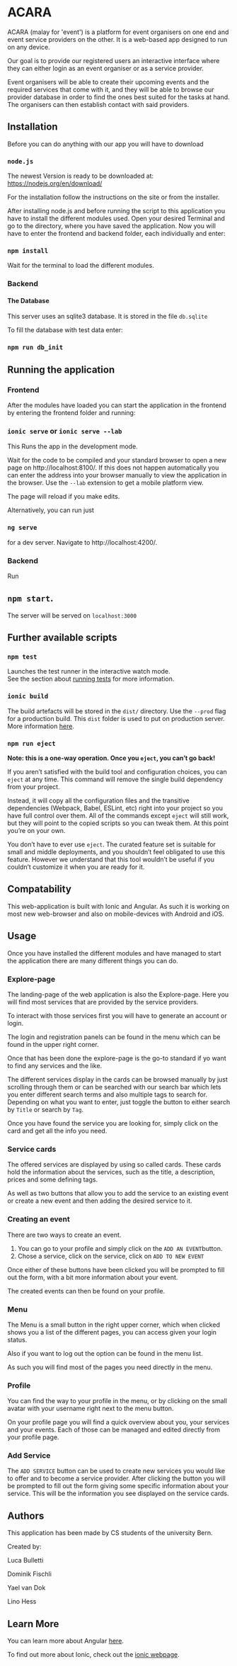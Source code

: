 # ACARA

ACARA (malay for 'event') is a platform for event organisers on one end and event service providers on the other. It is a web-based app designed to run on any device. 

Our goal is to provide our registered users an interactive interface where they can either login as an event organiser or as a service provider. 

Event organisers will be able to create their upcoming events and the required services that come with it, and they will be able to browse our provider database in order to find the ones best suited for the tasks at hand. The organisers can then establish contact with said providers. 

## Installation

Before you can do anything with our app you will have to download 

### `node.js`

The newest Version is ready to be downloaded at: https://nodejs.org/en/download/

For the installation follow the instructions on the site or from the installer.

After installing node.js  and before running the script to this application you have to install the different modules used. Open your desired Terminal and go to the directory, where you have saved the application. Now you will have to enter the frontend and backend folder, each individually and enter:

### `npm install`

Wait for the terminal to load the different modules.

### Backend

#### The Database

This server uses an sqlite3 database. It is stored in the file `db.sqlite`

To fill the database with test data enter:

### `npm run db_init`

## Running the application

### Frontend

After the modules have loaded you can start the application in the frontend by entering the frontend folder and running:

### `ionic serve` or `ionic serve --lab`

This Runs the app in the development mode.<br>

Wait for the code to be compiled and your standard browser to open a new page on http://localhost:8100/. If this does not happen automatically you can enter the address into your browser manually to view the application in the browser. Use the `--lab` extension to get a mobile platform view.

The page will reload if you make edits.

Alternatively, you can run just 

### `ng serve` 

for a dev server. Navigate to http://localhost:4200/. 

### Backend

Run

##  `npm start`.

The server will be served on `localhost:3000`

## Further available scripts

### `npm test`

Launches the test runner in the interactive watch mode.<br>
See the section about [running tests](https://facebook.github.io/create-react-app/docs/running-tests) for more information.

### `ionic build`

The build artefacts will be stored in the `dist/` directory. Use the `--prod` flag for a production build. This `dist` folder is used to put on production server. More information [here](https://ionicframework.com/docs/cli/commands/build).

### `npm run eject`

**Note: this is a one-way operation. Once you `eject`, you can’t go back!**

If you aren’t satisfied with the build tool and configuration choices, you can `eject` at any time. This command will remove the single build dependency from your project.

Instead, it will copy all the configuration files and the transitive dependencies (Webpack, Babel, ESLint, etc) right into your project so you have full control over them. All of the commands except `eject` will still work, but they will point to the copied scripts so you can tweak them. At this point you’re on your own.

You don’t have to ever use `eject`. The curated feature set is suitable for small and middle deployments, and you shouldn’t feel obligated to use this feature. However we understand that this tool wouldn’t be useful if you couldn’t customize it when you are ready for it.

## Compatability

This web-application is built with Ionic and Angular. As such it is working on most new web-browser and also on mobile-devices with Android and iOS.

## Usage

Once you have installed the different modules and have managed to start the application there are many different things you can do.

### Explore-page

The landing-page of the web application is also the Explore-page. Here you will find most services that are provided by the service providers.

To interact with those services first you will have to generate an account or login.

The login and registration panels can be found in the menu which can be found in the upper right corner.

Once that has been done the explore-page is the go-to standard if yo want to find any services and the like.

The different services display in the cards can be browsed manually by just scrolling through them or can be searched with our search bar which lets you enter different search terms and also multiple tags to search for. Depending on what you want to enter, just toggle the button to either search by `Title` or search by `Tag`.

Once you have found the service you are looking for, simply click on the card and get all the info you need.

### Service cards

The offered services are displayed by using so called cards. These cards hold the information about the services, such as the title, a description, prices and some defining tags.

As well as two buttons that allow you to add the service to an existing event or create  a new event and then adding the desired service to it.

### Creating an event

There are two ways to create an event.

1. You can go to your profile and simply click on the `ADD AN EVENT`button.
2. Chose a service, click on the service, click on `ADD TO NEW EVENT`

Once either of these buttons have been clicked you will be prompted to fill out the form, with a bit more information about your event.

The created events can then be found on your profile.

### Menu

The Menu is a small button in the right upper corner, which when clicked shows you a list of the different pages, you can access given your login status.

Also if you want to log out the option can be found in the menu list.

As such you will find most of the pages you need directly in the menu.

### Profile

You can find the way to your profile in the menu, or by clicking on the small avatar with your username right next to the menu button.

On your profile page you will find a quick overview about you, your services and your events. Each of those can be managed and edited directly from your profile page.

### Add Service

The `ADD SERVICE` button can be used to create new services you would like to offer and to become a service provider. After clicking the button you will be prompted to fill out the form giving some specific information about your service. This will be the information you see displayed on the service cards.

## Authors

This application has been made by CS students of the university Bern. 

Created by:

Luca Bulletti

Dominik Fischli

Yael van Dok

Lino Hess

## Learn More

You can learn more about Angular [here](https://angular.io/).

To find out more about Ionic, check out the [ionic webpage](https://ionicframework.com/).

